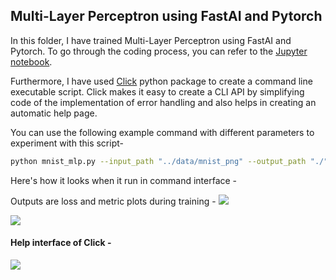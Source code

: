 ## Multi-Layer Perceptron using FastAI and Pytorch

In this folder, I have trained Multi-Layer Perceptron using FastAI and Pytorch. To go through the coding process, you can refer to the [Jupyter notebook](https://nbviewer.jupyter.org/github/aayushmnit/Deep_learning_explorations/blob/master/3_MLP_FastAI/MLP%20using%20Fast%20%20%26%20Pytorch.ipynb). 

Furthermore, I have used [Click](https://click.palletsprojects.com/en/7.x/) python package to create a command line executable script. Click makes it easy to create a CLI API by simplifying code of the implementation of error handling and also helps in creating an automatic help page.

You can use the following example command with different parameters to experiment with this script-
```bash
python mnist_mlp.py --input_path "../data/mnist_png" --output_path "./" --epochs 5 --learning_rate 1e-3 --batch_size 128
```

Here's how it looks when it run in command interface - 
<img scr="https://raw.githubusercontent.com/aayushmnit/Deep_learning_explorations/master/3_MLP_FastAI/run_snapshot.PNG">


Outputs are loss and metric plots during training -
<img src="https://raw.githubusercontent.com/aayushmnit/Deep_learning_explorations/master/3_MLP_FastAI/loss.png">

<img src="https://raw.githubusercontent.com/aayushmnit/Deep_learning_explorations/master/3_MLP_FastAI/metric.png">

#### Help interface of Click - 
<img src="https://raw.githubusercontent.com/aayushmnit/Deep_learning_explorations/master/3_MLP_FastAI/help_snapshot.PNG">
